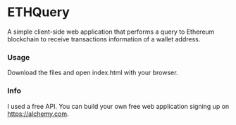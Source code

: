 # ETHQuery
A simple client-side web application that performs a query to Ethereum blockchain to receive transactions information of a wallet address.

### Usage
Download the files and open index.html with your browser.

### Info
I used a free API. You can build your own free web application signing up on https://alchemy.com.
